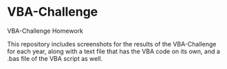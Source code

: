 # VBA-Challenge
VBA-Challenge Homework

This repository includes screenshots for the results of the VBA-Challenge for each year, along with a text file that has the VBA code on its own, and a .bas file of the VBA script as well. 
